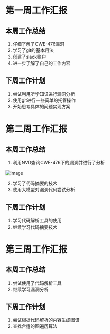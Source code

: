 # 第一周工作汇报
## 本周工作总结
1. 仔细了解了CWE-476漏洞
2. 学习了git的基本用法
3. 创建了slack账户
4. 进一步了解了自己的工作内容
## 下周工作计划
1. 尝试利用所学知识进行漏洞分析
2. 使用git进行一些简单的托管操作
3. 开始思考具体的问题实现方案


# 第二周工作汇报
## 本周工作总结
1. 利用NVD查询CWE-476下的漏洞并进行了分析
   
![image](https://github.com/DM-1C0N/A-security-related-code-flow-extraction-system-based-on-knowledge-graphs/assets/121347600/ae05a68b-a1a6-4895-952f-75c41baf1524)

2. 学习了代码摘要的技术
3. 使用大模型对漏洞代码尝试分析

## 下周工作计划
1. 学习代码解析工具的使用
2. 继续学习代码摘要技术

# 第三周工作汇报
## 本周工作总结
1. 尝试使用了代码解析工具
2. 继续学习漏洞分析

## 下周工作计划
1. 尝试根据代码解析的内容生成图谱
2. 查找合适的图遍历算法
